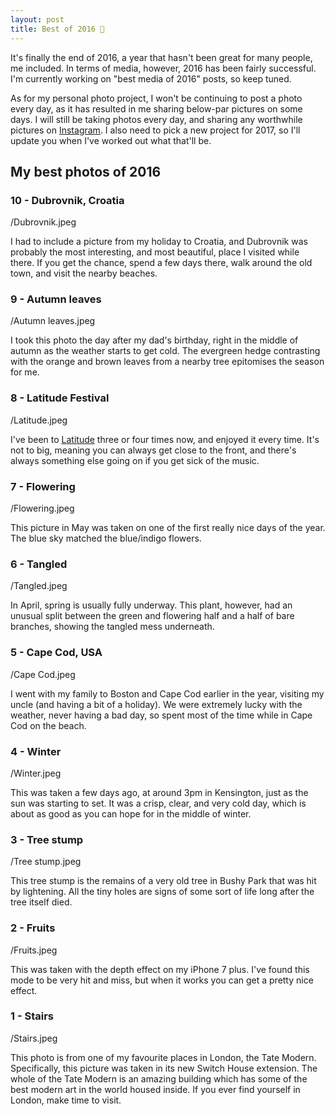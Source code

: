```yaml
---
layout: post
title: Best of 2016 🍾
---
```

It's finally the end of 2016, a year that hasn't been great for many people, me included. In terms of media, however, 2016 has been fairly successful. I'm currently working on "best media of 2016" posts, so keep tuned. 

As for my personal photo project, I won't be continuing to post a photo every day, as it has resulted in me sharing below-par pictures on some days. I will still be taking photos every day, and sharing any worthwhile pictures on [Instagram](https://www.instagram.com/humanboring). I also need to pick a new project for 2017, so I'll update you when I've worked out what that'll be. 

## My best photos of 2016

### 10 - Dubrovnik, Croatia

/Dubrovnik.jpeg

I had to include a picture from my holiday to Croatia, and Dubrovnik was probably the most interesting, and most beautiful, place I visited while there. If you get the chance, spend a few days there, walk around the old town, and visit the nearby beaches. 

### 9 - Autumn leaves

/Autumn leaves.jpeg

I took this photo the day after my dad's birthday, right in the middle of autumn as the weather starts to get cold. The evergreen hedge contrasting with the orange and brown leaves from a nearby tree epitomises the season for me. 

### 8 - Latitude Festival

/Latitude.jpeg

I've been to [Latitude](http://www.latitudefestival.com/) three or four times now, and enjoyed it every time. It's not to big, meaning you can always get close to the front, and there's always something else going on if you get sick of the music. 

### 7 - Flowering

/Flowering.jpeg

This picture in May was taken on one of the first really nice days of the year. The blue sky matched the blue/indigo flowers. 

### 6 - Tangled

/Tangled.jpeg

In April, spring is usually fully underway. This plant, however, had an unusual split between the green and flowering half and a half of bare branches, showing the tangled mess underneath. 

### 5 - Cape Cod, USA

/Cape Cod.jpeg

I went with my family to Boston and Cape Cod earlier in the year, visiting my uncle (and having a bit of a holiday). We were extremely lucky with the weather, never having a bad day, so spent most of the time while in Cape Cod on the beach. 

### 4 - Winter

/Winter.jpeg

This was taken a few days ago, at around 3pm in Kensington, just as the sun was starting to set. It was a crisp, clear, and very cold day, which is about as good as you can hope for in the middle of winter. 

### 3 - Tree stump

/Tree stump.jpeg

This tree stump is the remains of a very old tree in Bushy Park that was hit by lightening. All the tiny holes are signs of some sort of life long after the tree itself died. 

### 2 - Fruits

/Fruits.jpeg

This was taken with the depth effect on my iPhone 7 plus. I've found this mode to be very hit and miss, but when it works you can get a pretty nice effect. 

### 1 - Stairs

/Stairs.jpeg

This photo is from one of my favourite places in London, the Tate Modern. Specifically, this picture was taken in its new Switch House extension. The whole of the Tate Modern is an amazing building which has some of the best modern art in the world housed inside. If you ever find yourself in London, make time to visit. 